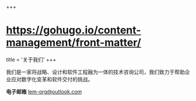 +++
# https://gohugo.io/content-management/front-matter/
title = '关于我们'
+++

<!--
https://www.thoughtworks.com/what-we-do
-->

我们是一家将战略、设计和软件工程融为一体的技术咨询公司，我们致力于帮助企业应对数字化变革和软件交付的挑战。

**电子邮箱** lem-org@outlook.com
